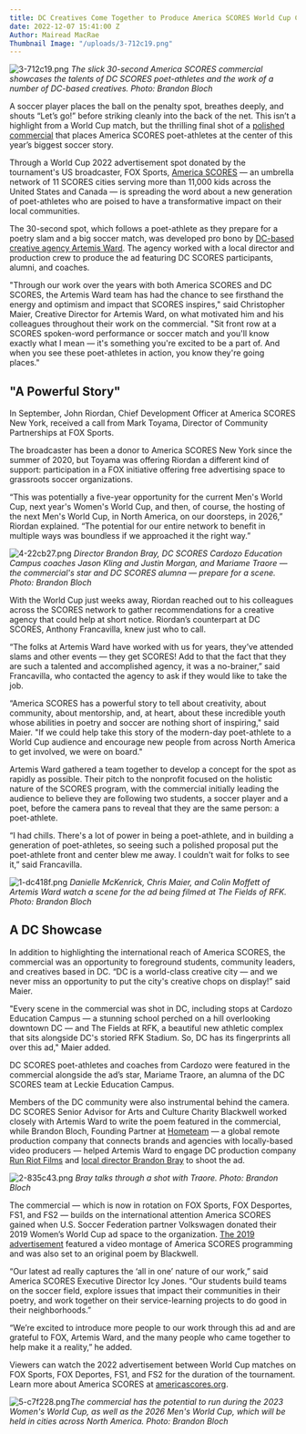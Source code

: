 ```yaml
---
title: DC Creatives Come Together to Produce America SCORES World Cup Commercial
date: 2022-12-07 15:41:00 Z
Author: Mairead MacRae
Thumbnail Image: "/uploads/3-712c19.png"
---
```


![3-712c19.png](/uploads/3-712c19.png)
*The slick 30-second America SCORES commercial showcases the talents of DC SCORES poet-athletes and the work of a number of DC-based creatives. Photo: Brandon Bloch*

A soccer player places the ball on the penalty spot, breathes deeply, and shouts “Let’s go!” before striking cleanly into the back of the net. This isn’t a highlight from a World Cup match, but the thrilling final shot of a [polished commercial](https://www.youtube.com/watch?v=UxKmUXo8u_g) that places America SCORES poet-athletes at the center of this year’s biggest soccer story.

Through a World Cup 2022 advertisement spot donated by the tournament's US broadcaster, FOX Sports, [America SCORES](https://www.americascores.org/) — an umbrella network of 11 SCORES cities serving more than 11,000 kids across the United States and Canada — is spreading the word about a new generation of poet-athletes who are poised to have a transformative impact on their local communities.

The 30-second spot, which follows a poet-athlete as they prepare for a poetry slam and a big soccer match, was developed pro bono by [DC-based creative agency Artemis Ward](https://artemisward.com/). The agency worked with a local director and production crew to produce the ad featuring DC SCORES participants, alumni, and coaches.

"Through our work over the years with both America SCORES and DC SCORES, the Artemis Ward team has had the chance to see firsthand the energy and optimism and impact that SCORES inspires," said Christopher Maier, Creative Director for Artemis Ward, on what motivated him and his colleagues throughout their work on the commercial. "Sit front row at a SCORES spoken-word performance or soccer match and you'll know exactly what I mean — it's something you're excited to be a part of. And when you see these poet-athletes in action, you know they're going places."

## "A Powerful Story"

In September, John Riordan, Chief Development Officer at America SCORES New York, received a call from Mark Toyama, Director of Community Partnerships at FOX Sports.

The broadcaster has been a donor to America SCORES New York since the summer of 2020, but Toyama was offering Riordan a different kind of support: participation in a FOX initiative offering free advertising space to grassroots soccer organizations.

“This was potentially a five-year opportunity for the current Men's World Cup, next year's Women's World Cup, and then, of course, the hosting of the next Men's World Cup, in North America, on our doorsteps, in 2026,” Riordan explained. “The potential for our entire network to benefit in multiple ways was boundless if we approached it the right way.”

![4-22cb27.png](/uploads/4-22cb27.png)
*Director Brandon Bray, DC SCORES Cardozo Education Campus coaches Jason Kling and Justin Morgan, and Mariame Traore — the commercial's star and DC SCORES alumna — prepare for a scene. Photo: Brandon Bloch*

With the World Cup just weeks away, Riordan reached out to his colleagues across the SCORES network to gather recommendations for a creative agency that could help at short notice. Riordan’s counterpart at DC SCORES, Anthony Francavilla, knew just who to call.

“The folks at Artemis Ward have worked with us for years, they’ve attended slams and other events — they get SCORES! Add to that the fact that they are such a talented and accomplished agency, it was a no-brainer,” said Francavilla, who contacted the agency to ask if they would like to take the job.

“America SCORES has a powerful story to tell about creativity, about community, about mentorship, and, at heart, about these incredible youth whose abilities in poetry and soccer are nothing short of inspiring," said Maier. "If we could help take this story of the modern-day poet-athlete to a World Cup audience and encourage new people from across North America to get involved, we were on board."

Artemis Ward gathered a team together to develop a concept for the spot as rapidly as possible. Their pitch to the nonprofit focused on the holistic nature of the SCORES program, with the commercial initially leading the audience to believe they are following two students, a soccer player and a poet, before the camera pans to reveal that they are the same person: a poet-athlete.

“I had chills. There's a lot of power in being a poet-athlete, and in building a generation of poet-athletes, so seeing such a polished proposal put the poet-athlete front and center blew me away. I couldn't wait for folks to see it,” said Francavilla.

![1-dc418f.png](/uploads/1-dc418f.png)
*Danielle McKenrick, Chris Maier, and Colin Moffett of Artemis Ward watch a scene for the ad being filmed at The Fields of RFK. Photo: Brandon Bloch*

## A DC Showcase

In addition to highlighting the international reach of America SCORES, the commercial was an opportunity to foreground students, community leaders, and creatives based in DC. “DC is a world-class creative city — and we never miss an opportunity to put the city's creative chops on display!” said Maier.

"Every scene in the commercial was shot in DC, including stops at Cardozo Education Campus — a stunning school perched on a hill overlooking downtown DC — and The Fields at RFK, a beautiful new athletic complex that sits alongside DC's storied RFK Stadium. So, DC has its fingerprints all over this ad," Maier added.

DC SCORES poet-athletes and coaches from Cardozo were featured in the commercial alongside the ad’s star, Mariame Traore, an alumna of the DC SCORES team at Leckie Education Campus.

Members of the DC community were also instrumental behind the camera. DC SCORES Senior Advisor for Arts and Culture Charity Blackwell worked closely with Artemis Ward to write the poem featured in the commercial, while Brandon Bloch, Founding Partner at [Hometeam](https://wearehometeam.com/our-work) — a global remote production company that connects brands and agencies with locally-based video producers — helped Artemis Ward to engage DC production company [Run Riot Films](http://www.runriotfilms.com/) and [local director Brandon Bray](http://decade.is/) to shoot the ad.

![2-835c43.png](/uploads/2-835c43.png)
*Bray talks through a shot with Traore. Photo: Brandon Bloch*

The commercial — which is now in rotation on FOX Sports, FOX Desportes, FS1, and FS2 — builds on the international attention America SCORES gained when U.S. Soccer Federation partner Volkswagen donated their 2019 Women’s World Cup ad space to the organization. [The 2019 advertisement](https://www.youtube.com/watch?v=CkXahQmlXow) featured a video montage of America SCORES programming and was also set to an original poem by Blackwell.

“Our latest ad really captures the ‘all in one’ nature of our work,” said America SCORES Executive Director Icy Jones. “Our students build teams on the soccer field, explore issues that impact their communities in their poetry, and work together on their service-learning projects to do good in their neighborhoods.”

“We’re excited to introduce more people to our work through this ad and are grateful to FOX, Artemis Ward, and the many people who came together to help make it a reality,” he added.

Viewers can watch the 2022 advertisement between World Cup matches on FOX Sports, FOX Deportes, FS1, and FS2 for the duration of the tournament. Learn more about America SCORES at [americascores.org](https://www.americascores.org/).

![5-c7f228.png](/uploads/5-c7f228.png)*The commercial has the potential to run during the 2023 Women's World Cup, as well as the 2026 Men's World Cup, which will be held in cities across North America. Photo: Brandon Bloch*